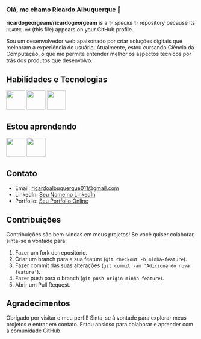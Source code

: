 ### Olá, me chamo Ricardo Albuquerque 👋

**ricardogeorgeam/ricardogeorgeam** is a ✨ _special_ ✨ repository because its `README.md` (this file) appears on your GitHub profile.

Sou um desenvolvedor web apaixonado por criar soluções digitais que melhoram a experiência do usuário. Atualmente, estou cursando Ciência da Computação, o que me permite entender melhor os aspectos técnicos por trás dos produtos que desenvolvo.

## Habilidades e Tecnologias

<img  height="50px" width="50px" src="https://cdn.jsdelivr.net/gh/devicons/devicon/icons/html5/html5-original.svg" />
<img height="50px" width="50px" src="https://cdn.jsdelivr.net/gh/devicons/devicon/icons/css3/css3-original.svg" />
<img height="50px" width="50px" src="https://cdn.jsdelivr.net/gh/devicons/devicon/icons/figma/figma-original.svg" />

## Estou aprendendo                            

<img height="50px" width="50px" src="https://cdn.jsdelivr.net/gh/devicons/devicon/icons/javascript/javascript-original.svg" />
<img height="50px" width="50px" src="https://cdn.jsdelivr.net/gh/devicons/devicon/icons/bootstrap/bootstrap-original.svg" />

## Contato

- Email: [ricardoalbuquerque011@gmail.com](mailto:ricardoalbuquerque011@gmail.com)
- LinkedIn: [Seu Nome no LinkedIn](link-para-o-seu-linkedin)
- Portfolio: [Seu Portfolio Online](link-para-o-seu-portfolio)

## Contribuições

Contribuições são bem-vindas em meus projetos! Se você quiser colaborar, sinta-se à vontade para:

1. Fazer um fork do repositório.
2. Criar um branch para a sua feature (`git checkout -b minha-feature`).
3. Fazer commit das suas alterações (`git commit -am 'Adicionando nova feature'`).
4. Fazer push para o branch (`git push origin minha-feature`).
5. Abrir um Pull Request.

## Agradecimentos

Obrigado por visitar o meu perfil! Sinta-se à vontade para explorar meus projetos e entrar em contato. Estou ansioso para colaborar e aprender com a comunidade GitHub.

